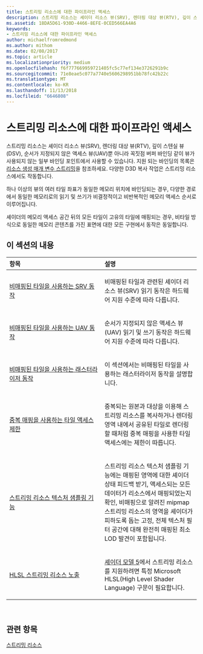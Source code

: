 ```yaml
---
title: 스트리밍 리소스에 대한 파이프라인 액세스
description: 스트리밍 리소스는 셰이더 리소스 뷰(SRV), 렌더링 대상 뷰(RTV), 깊이 스텐실 뷰(DSV), 순서가 지정되지 않은 액세스 뷰(UAV)뿐 아니라 꼭짓점 버퍼 바인딩 같이 뷰가 사용되지 않는 일부 바인딩 포인트에서 사용할 수 있습니다.
ms.assetid: 18DA5D61-930D-4466-8EFE-0CED566EA4A6
keywords:
- 스트리밍 리소스에 대한 파이프라인 액세스
author: michaelfromredmond
ms.author: mithom
ms.date: 02/08/2017
ms.topic: article
ms.localizationpriority: medium
ms.openlocfilehash: f6f777669959721405fc5c77ef134e3726291b9c
ms.sourcegitcommit: 71e8eae5c077a7740e5606298951bb78fc42b22c
ms.translationtype: MT
ms.contentlocale: ko-KR
ms.lasthandoff: 11/13/2018
ms.locfileid: "6646808"
---
```

# <a name="pipeline-access-to-streaming-resources"></a>스트리밍 리소스에 대한 파이프라인 액세스


스트리밍 리소스는 셰이더 리소스 뷰(SRV), 렌더링 대상 뷰(RTV), 깊이 스텐실 뷰(DSV), 순서가 지정되지 않은 액세스 뷰(UAV)뿐 아니라 꼭짓점 버퍼 바인딩 같이 뷰가 사용되지 않는 일부 바인딩 포인트에서 사용할 수 있습니다. 지원 되는 바인딩의 목록은 [리소스 생성 매개 변수 스트리밍](streaming-resource-creation-parameters.md)을 참조하세요. 다양한 D3D 복사 작업은 스트리밍 리소스에서도 작동합니다.

하나 이상의 뷰의 여러 타일 좌표가 동일한 메모리 위치에 바인딩되는 경우, 다양한 경로에서 동일한 메모리로의 읽기 및 쓰기가 비결정적이고 비반복적인 메모리 액세스 순서로 이루어집니다.

셰이더의 메모리 액세스 공간 뒤의 모든 타일이 고유의 타일에 매핑되는 경우, 비타일 방식으로 동일한 메모리 콘텐츠를 가진 표면에 대한 모든 구현에서 동작은 동일합니다.

## <a name="span-idin-this-sectionspanin-this-section"></a><span id="in-this-section"></span>이 섹션의 내용


<table>
<colgroup>
<col width="50%" />
<col width="50%" />
</colgroup>
<thead>
<tr class="header">
<th align="left">항목</th>
<th align="left">설명</th>
</tr>
</thead>
<tbody>
<tr class="odd">
<td align="left"><p><a href="srv-behavior-with-non-mapped-tiles.md">비매핑된 타일을 사용하는 SRV 동작</a></p></td>
<td align="left"><p>비매핑된 타일과 관련된 셰이더 리소스 뷰(SRV) 읽기 동작은 하드웨어 지원 수준에 따라 다릅니다.</p></td>
</tr>
<tr class="even">
<td align="left"><p><a href="uav-behavior-with-non-mapped-tiles.md">비매핑된 타일을 사용하는 UAV 동작</a></p></td>
<td align="left"><p>순서가 지정되지 않은 액세스 뷰(UAV) 읽기 및 쓰기 동작은 하드웨어 지원 수준에 따라 다릅니다.</p></td>
</tr>
<tr class="odd">
<td align="left"><p><a href="rasterizer-behavior-with-non-mapped-tiles.md">비매핑된 타일을 사용하는 래스터라이저 동작</a></p></td>
<td align="left"><p>이 섹션에서는 비매핑된 타일을 사용하는 래스터라이저 동작을 설명합니다.</p></td>
</tr>
<tr class="even">
<td align="left"><p><a href="tile-access-limitations-with-duplicate-mappings.md">중복 매핑을 사용하는 타일 액세스 제한</a></p></td>
<td align="left"><p>중복되는 원본과 대상을 이용해 스트리밍 리소스를 복사하거나 렌더링 영역 내에서 공유된 타일로 렌더링할 때처럼 중복 매핑을 사용한 타일 액세스에는 제한이 따릅니다.</p></td>
</tr>
<tr class="odd">
<td align="left"><p><a href="streaming-resources-texture-sampling-features.md">스트리밍 리소스 텍스처 샘플링 기능</a></p></td>
<td align="left"><p>스트리밍 리소스 텍스처 샘플링 기능에는 매핑된 영역에 대한 셰이더 상태 피드백 받기, 액세스되는 모든 데이터가 리소스에서 매핑되었는지 확인, 비매핑으로 알려진 mipmap 스트리밍 리소스의 영역을 셰이더가 피하도록 돕는 고정, 전체 텍스처 필터 공간에 대해 완전히 매핑된 최소 LOD 발견이 포함됩니다.</p></td>
</tr>
<tr class="even">
<td align="left"><p><a href="hlsl-streaming-resources-exposure.md">HLSL 스트리밍 리소스 노출</a></p></td>
<td align="left"><p><a href="https://msdn.microsoft.com/library/windows/desktop/ff471356">셰이더 모델 5</a>에서 스트리밍 리소스를 지원하려면 특정 Microsoft HLSL(High Level Shader Language) 구문이 필요합니다.</p></td>
</tr>
</tbody>
</table>

 

## <a name="span-idrelated-topicsspanrelated-topics"></a><span id="related-topics"></span>관련 항목


[스트리밍 리소스](streaming-resources.md)

 

 




